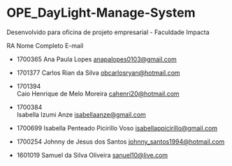 # OPE_DayLight-Manage-System
Desenvolvido para oficina de projeto empresarial - Faculdade Impacta


RA	Nome Completo	E-mail
+ 1700365
Ana Paula Lopes	
anapalopes0103@gmail.com

+ 1701377
Carlos Rian da Silva
obcarlosryan@hotmail.com

+ 1701394	
Caio Henrique de Melo Moreira
cahenri20@hotmail.com

+ 1700384	
Isabella Izumi Anze
isabellaanze@gmail.com

+ 1700699
Isabella Penteado Picirillo Voso
isabellappicirillo@gmail.com

+ 1700254
Johnny de Jesus dos Santos
johnny_santos1994@hotmail.com

+ 1601019
Samuel da Silva Oliveira
sanuel10@live.com
